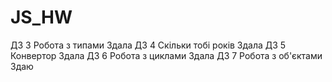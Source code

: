 # JS_HW
ДЗ 3  Робота з типами  Здала
ДЗ 4 Скільки тобі років Здала
ДЗ 5 Конвертор          Здала
ДЗ 6 Робота з циклами   Здала
ДЗ 7 Робота з об'єктами Здаю
